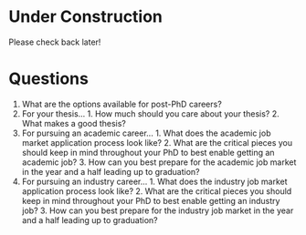 # Under Construction
Please check back later!

# Questions
  1. What are the options available for post-PhD careers?
  2. For your thesis...
    1. How much should you care about your thesis?
    2. What makes a good thesis?
  3. For pursuing an academic career...
    1. What does the academic job market application process look like?
    2. What are the critical pieces you should keep in mind throughout your PhD to best enable getting an
       academic job?
    3. How can you best prepare for the academic job market in the year and a half leading up to graduation?
  4. For pursuing an industry career...
    1. What does the industry job market application process look like?
    2. What are the critical pieces you should keep in mind throughout your PhD to best enable getting an
       industry job?
    3. How can you best prepare for the industry job market in the year and a half leading up to graduation?
